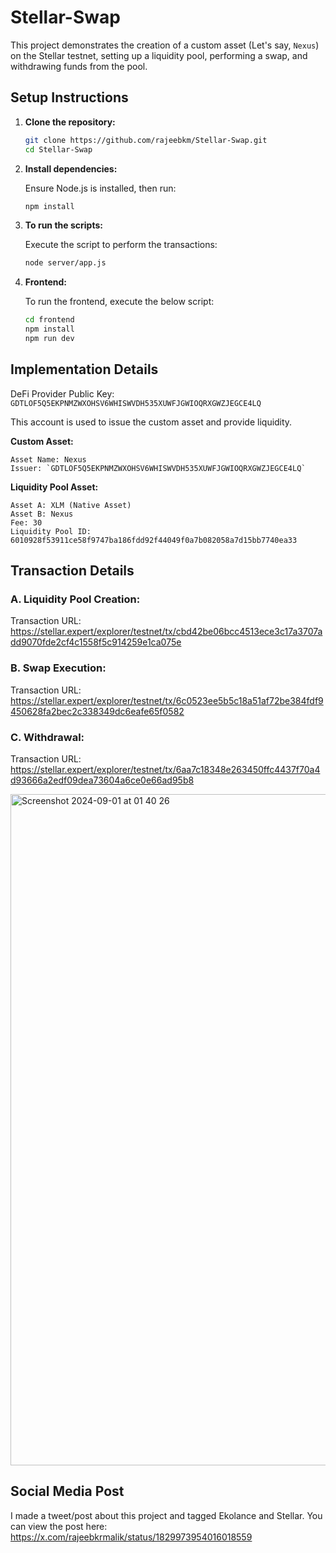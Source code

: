 # Stellar-Swap

This project demonstrates the creation of a custom asset (Let's say, `Nexus`) on the Stellar testnet, setting up a liquidity pool, performing a swap, and withdrawing funds from the pool.

## Setup Instructions

1. **Clone the repository:**

   ```bash
   git clone https://github.com/rajeebkm/Stellar-Swap.git
   cd Stellar-Swap
   ```

2. **Install dependencies:**

    Ensure Node.js is installed, then run:

   ```bash
   npm install
   ```
3. **To run the scripts:**

    Execute the script to perform the transactions:

    ```bash
    node server/app.js
    ```
4. **Frontend:**

    To run the frontend, execute the below script:

    ```bash
    cd frontend
    npm install
    npm run dev
    ```

## Implementation Details

DeFi Provider Public Key: `GDTLOF5Q5EKPNMZWXOHSV6WHISWVDH535XUWFJGWIOQRXGWZJEGCE4LQ`

This account is used to issue the custom asset and provide liquidity.

**Custom Asset:**

```
Asset Name: Nexus
Issuer: `GDTLOF5Q5EKPNMZWXOHSV6WHISWVDH535XUWFJGWIOQRXGWZJEGCE4LQ`
```

**Liquidity Pool Asset:**

```
Asset A: XLM (Native Asset)
Asset B: Nexus
Fee: 30
Liquidity Pool ID: 6010928f53911ce58f9747ba186fdd92f44049f0a7b082058a7d15bb7740ea33
```

## Transaction Details

### A. Liquidity Pool Creation:

Transaction URL: https://stellar.expert/explorer/testnet/tx/cbd42be06bcc4513ece3c17a3707add9070fde2cf4c1558f5c914259e1ca075e

### B. Swap Execution:

Transaction URL: https://stellar.expert/explorer/testnet/tx/6c0523ee5b5c18a51af72be384fdf9450628fa2bec2c338349dc6eafe65f0582

### C. Withdrawal:

Transaction URL: https://stellar.expert/explorer/testnet/tx/6aa7c18348e263450ffc4437f70a4d93666a2edf09dea73604a6ce0e66ad95b8

<img width="1074" alt="Screenshot 2024-09-01 at 01 40 26" src="https://github.com/user-attachments/assets/ed3c80a7-193e-4d37-a65e-78573fd57d2e">

## Social Media Post

I made a tweet/post about this project and tagged Ekolance and Stellar. You can view the post here: https://x.com/rajeebkrmalik/status/1829973954016018559

